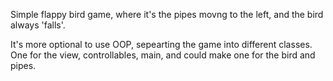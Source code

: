 Simple flappy bird game, where it's the pipes movng to the left, and the bird always 'falls'. 

It's more optional to use OOP, sepearting the game into different classes. 
One for the view, controllables, main, and could make one for the bird and pipes. 